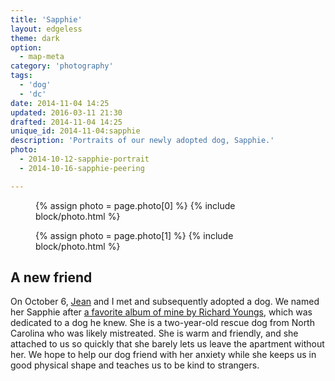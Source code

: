 ```yaml
---
title: 'Sapphie'
layout: edgeless
theme: dark
option:
  - map-meta
category: 'photography'
tags:
  - 'dog'
  - 'dc'
date: 2014-11-04 14:25
updated: 2016-03-11 21:30
drafted: 2014-11-04 14:25
unique_id: 2014-11-04:sapphie
description: 'Portraits of our newly adopted dog, Sapphie.'
photo:
  - 2014-10-12-sapphie-portrait
  - 2014-10-16-sapphie-peering

---
```


<figure class="image--wide">
  {% assign photo = page.photo[0] %}
  {% include block/photo.html %}
</figure>

<figure class="image--wide">
  {% assign photo = page.photo[1] %}
  {% include block/photo.html %}
</figure>

<section class="essay">
  <h2>A new friend</h2>
  <p>On <time datetime="2014-10-06">October 6</time>, <a href="http://jeancflanagan.com">Jean</a> and I met and subsequently adopted a dog. We named her Sapphie after <a href="http://www.jagjaguwar.com/onesheet.php?cat=JAG019">a favorite album of mine by Richard Youngs</a>, which was dedicated to a dog he knew. She is a two-year-old rescue dog from North Carolina who was likely mistreated. She is warm and friendly, and she attached to us so quickly that she barely lets us leave the apartment without her. We hope to help our dog friend with her anxiety while she keeps us in good physical shape and teaches us to be kind to strangers.</p>
</section>
